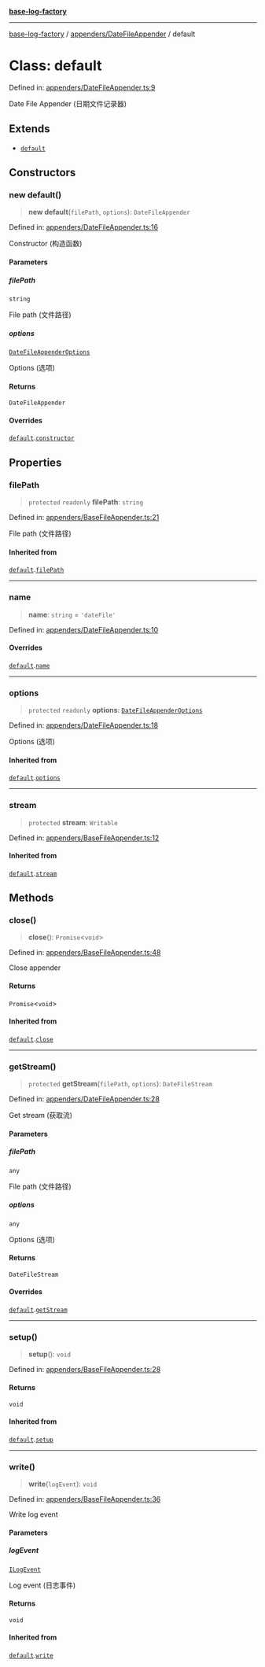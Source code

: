 [**base-log-factory**](../../../index.md)

***

[base-log-factory](../../../index.md) / [appenders/DateFileAppender](../index.md) / default

# Class: default

Defined in: [appenders/DateFileAppender.ts:9](https://github.com/fengxinming/log-base/blob/6b764da5f85b664c1af10f4ba24b07aad1c0ef20/src/appenders/DateFileAppender.ts#L9)

Date File Appender (日期文件记录器)

## Extends

- [`default`](../../BaseFileAppender/classes/default.md)

## Constructors

### new default()

> **new default**(`filePath`, `options`): `DateFileAppender`

Defined in: [appenders/DateFileAppender.ts:16](https://github.com/fengxinming/log-base/blob/6b764da5f85b664c1af10f4ba24b07aad1c0ef20/src/appenders/DateFileAppender.ts#L16)

Constructor (构造函数)

#### Parameters

##### filePath

`string`

File path (文件路径)

##### options

[`DateFileAppenderOptions`](../../../typings/type-aliases/DateFileAppenderOptions.md)

Options (选项)

#### Returns

`DateFileAppender`

#### Overrides

[`default`](../../BaseFileAppender/classes/default.md).[`constructor`](../../BaseFileAppender/classes/default.md#constructor)

## Properties

### filePath

> `protected` `readonly` **filePath**: `string`

Defined in: [appenders/BaseFileAppender.ts:21](https://github.com/fengxinming/log-base/blob/6b764da5f85b664c1af10f4ba24b07aad1c0ef20/src/appenders/BaseFileAppender.ts#L21)

File path (文件路径)

#### Inherited from

[`default`](../../BaseFileAppender/classes/default.md).[`filePath`](../../BaseFileAppender/classes/default.md#filepath)

***

### name

> **name**: `string` = `'dateFile'`

Defined in: [appenders/DateFileAppender.ts:10](https://github.com/fengxinming/log-base/blob/6b764da5f85b664c1af10f4ba24b07aad1c0ef20/src/appenders/DateFileAppender.ts#L10)

#### Overrides

[`default`](../../BaseFileAppender/classes/default.md).[`name`](../../BaseFileAppender/classes/default.md#name)

***

### options

> `protected` `readonly` **options**: [`DateFileAppenderOptions`](../../../typings/type-aliases/DateFileAppenderOptions.md)

Defined in: [appenders/DateFileAppender.ts:18](https://github.com/fengxinming/log-base/blob/6b764da5f85b664c1af10f4ba24b07aad1c0ef20/src/appenders/DateFileAppender.ts#L18)

Options (选项)

#### Inherited from

[`default`](../../BaseFileAppender/classes/default.md).[`options`](../../BaseFileAppender/classes/default.md#options)

***

### stream

> `protected` **stream**: `Writable`

Defined in: [appenders/BaseFileAppender.ts:12](https://github.com/fengxinming/log-base/blob/6b764da5f85b664c1af10f4ba24b07aad1c0ef20/src/appenders/BaseFileAppender.ts#L12)

#### Inherited from

[`default`](../../BaseFileAppender/classes/default.md).[`stream`](../../BaseFileAppender/classes/default.md#stream)

## Methods

### close()

> **close**(): `Promise`\<`void`\>

Defined in: [appenders/BaseFileAppender.ts:48](https://github.com/fengxinming/log-base/blob/6b764da5f85b664c1af10f4ba24b07aad1c0ef20/src/appenders/BaseFileAppender.ts#L48)

Close appender

#### Returns

`Promise`\<`void`\>

#### Inherited from

[`default`](../../BaseFileAppender/classes/default.md).[`close`](../../BaseFileAppender/classes/default.md#close)

***

### getStream()

> `protected` **getStream**(`filePath`, `options`): `DateFileStream`

Defined in: [appenders/DateFileAppender.ts:28](https://github.com/fengxinming/log-base/blob/6b764da5f85b664c1af10f4ba24b07aad1c0ef20/src/appenders/DateFileAppender.ts#L28)

Get stream (获取流)

#### Parameters

##### filePath

`any`

File path (文件路径)

##### options

`any`

Options (选项)

#### Returns

`DateFileStream`

#### Overrides

[`default`](../../BaseFileAppender/classes/default.md).[`getStream`](../../BaseFileAppender/classes/default.md#getstream)

***

### setup()

> **setup**(): `void`

Defined in: [appenders/BaseFileAppender.ts:28](https://github.com/fengxinming/log-base/blob/6b764da5f85b664c1af10f4ba24b07aad1c0ef20/src/appenders/BaseFileAppender.ts#L28)

#### Returns

`void`

#### Inherited from

[`default`](../../BaseFileAppender/classes/default.md).[`setup`](../../BaseFileAppender/classes/default.md#setup)

***

### write()

> **write**(`logEvent`): `void`

Defined in: [appenders/BaseFileAppender.ts:36](https://github.com/fengxinming/log-base/blob/6b764da5f85b664c1af10f4ba24b07aad1c0ef20/src/appenders/BaseFileAppender.ts#L36)

Write log event

#### Parameters

##### logEvent

[`ILogEvent`](../../../typings/interfaces/ILogEvent.md)

Log event (日志事件)

#### Returns

`void`

#### Inherited from

[`default`](../../BaseFileAppender/classes/default.md).[`write`](../../BaseFileAppender/classes/default.md#write)
